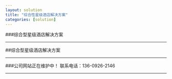 ```yaml
---
layout: solution
title: "综合性星级酒店解决方案"
categories: [solution]
---
```

###综合型星级酒店解决方案
<hr/>
##综合型星级酒店解决方案
<hr/>
###公司网站正在维护中！ 联系电话：136-0926-2146
<hr/>

	
